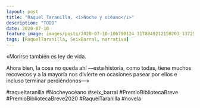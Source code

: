 ```yaml
---
layout: post
title: "Raquel Taranilla, <i>Noche y océano</i>"
description: "TODO"
date: 2020-07-10
feature_image: images/posts/2020-07-10-106790124_3178849212150203_1372503003453535815_n_18068883514217983.jpg
tags: [RaquelTaranilla, SeixBarral, narrativa]
---
```


«Morirse también es ley de vida. 

Ahora bien, la cosa no queda ahí —esta historia, como todas, tiene muchos recovecos y a la mayoría nos divierte en ocasiones pasear por ellos e incluso terminar perdiéndonos—»
<!--more-->

#raqueltaranilla #Nocheyocéano #seix_barral #PremioBibliotecaBreve #PremioBibliotecaBreve2020 #RaquelTaranilla #novela


